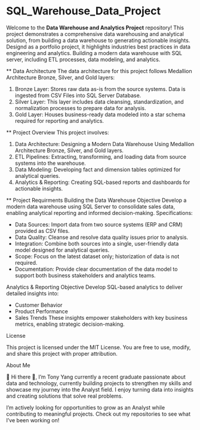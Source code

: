 # SQL_Warehouse_Data_Project

Welcome to the **Data Warehouse and Analytics Project** repository!
This project demonstrates a comprehensive data warehousing and analytical solution, from building a data warehouse to generating actionable insights. Designd as a portfolio project, it highlights industries best practices in data engineering and analytics.
Building a modern data warehouse with SQL server, including ETL processes, data modeling, and analytics.


** Data Architecture
The data architecture for this project follows Medallion Architecture Bronze, Silver, and Gold layers:
  1. Bronze Layer: Stores raw data as-is from the source systems. Data is ingested from CSV Files into SQL Server Database.
  2. Silver Layer: This layer includes data cleansing, standardization, and normalization processes to prepare data for analysis.
  3. Gold Layer: Houses business-ready data modeled into a star schema required for reporting and analytics.


** Project Overview 
This project involves:
  1. Data Architecture: Designing a Modern Data Warehouse Using Medallion Architecture Bronze, Silver, and Gold layers.
  2. ETL Pipelines: Extracting, transforming, and loading data from source systems into the warehouse.
  3. Data Modeling: Developing fact and dimension tables optimized for analytical queries.
  4. Analytics & Reporting: Creating SQL-based reports and dashboards for actionable insights.


** Project Requirments
Building the Data Warehouse 
Objective
Develop a modern data warehouse using SQL Server to consolidate sales data, enabling analytical reporting and informed decision-making.
Specifications:
* Data Sources: Import data from two source systems (ERP and CRM) provided as CSV files.
* Data Quality: Cleanse and resolve data quality issues prior to analysis.
* Integration: Combine both sources into a single, user-friendly data model designed for analytical queries.
* Scope: Focus on the latest dataset only; historization of data is not required.
* Documentation: Provide clear documentation of the data model to support both business stakeholders and analytics teams.


Analytics & Reporting
Objective
Develop SQL-based analytics to deliver detailed insights into:
* Customer Behavior
* Product Performance
* Sales Trends
These insights empower stakeholders with key business metrics, enabling strategic decision-making.


License

This project is licensed under the MIT License. You are free to use, modify, and share this project with proper attribution.


About Me

👋 Hi there 👋, I’m Tony Yang currently a recent graduate passionate about data and technology, currently building projects to strengthen my skills and showcase my journey into the Analyst field. I enjoy turning data into insights and creating solutions that solve real problems.

I’m actively looking for opportunities to grow as an Analyst while contributing to meaningful projects. Check out my repositories to see what I’ve been working on!
